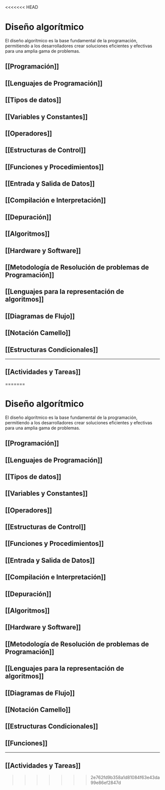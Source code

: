 <<<<<<< HEAD
# Diseño algorítmico
El diseño algorítmico es la base fundamental de la programación, permitiendo a los desarrolladores crear soluciones eficientes y efectivas para una amplia gama de problemas.
## [[Programación]]

## [[Lenguajes de Programación]]

## [[Tipos de datos]]

## [[Variables y Constantes]]

## [[Operadores]]

## [[Estructuras de Control]]

## [[Funciones y Procedimientos]]

## [[Entrada y Salida de Datos]]

## [[Compilación e Interpretación]]

## [[Depuración]]

## [[Algoritmos]]

## [[Hardware y Software]]

## [[Metodología de Resolución de problemas de Programación]]
## [[Lenguajes para la representación de algoritmos]]
## [[Diagramas de Flujo]]

## [[Notación Camello]]
## [[Estructuras Condicionales]]

____
## [[Actividades y Tareas]]

=======
# Diseño algorítmico
El diseño algorítmico es la base fundamental de la programación, permitiendo a los desarrolladores crear soluciones eficientes y efectivas para una amplia gama de problemas.
## [[Programación]]

## [[Lenguajes de Programación]]

## [[Tipos de datos]]

## [[Variables y Constantes]]

## [[Operadores]]

## [[Estructuras de Control]]

## [[Funciones y Procedimientos]]

## [[Entrada y Salida de Datos]]

## [[Compilación e Interpretación]]

## [[Depuración]]

## [[Algoritmos]]

## [[Hardware y Software]]

## [[Metodología de Resolución de problemas de Programación]]
## [[Lenguajes para la representación de algoritmos]]
## [[Diagramas de Flujo]]

## [[Notación Camello]]
## [[Estructuras Condicionales]]
## [[Funciones]]

____
## [[Actividades y Tareas]]

>>>>>>> 2e762fd9b358a1d81084f63e43da99e86ef2847d

